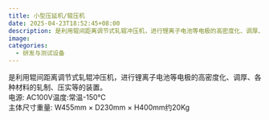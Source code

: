 ```yaml
---
title: 小型压延机/辊压机
date: 2025-04-23T18:52:45+08:00
description: 是利用辊间距离调节式轧辊冲压机，进行锂离子电池等电极的高密度化、调厚、各种材料的轧制、压实等的装置。
image: 
categories:
  - 研发与测试设备
---
```


是利用辊间距离调节式轧辊冲压机，进行锂离子电池等电极的高密度化、调厚、各种材料的轧制、压实等的装置。 <br/>电源: AC100V温度:常温-150℃<br/> 主体尺寸重量: W455mm × D230mm × H400mm约20Kg
